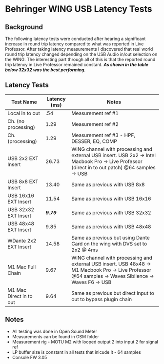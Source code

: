 # Behringer WING USB Latency Tests

## Background
The following latency tests were conducted after hearing a significant increase in round trip latency compared to what was reported in Live Professor. After taking latency measurements I discovered that real world round trip latency changed depending on the USB Audio in/out selection on the WING.  The interesting part through all of this is that the reported round trip latency in Live Professor remained constant. ***As shown in the table below 32x32 was the best performing.***

## Latency Tests

| Test Name               | Latency (ms) | Notes                                                                                                                                                        |
|-------------------------|--------------|--------------------------------------------------------------------------------------------------------------------------------------------------------------|
| Local in to out         | .54          | Measurement ref #1                                                                                                                                           |
| Ch. (no processing)     | 1.29         | Measurement ref #2                                                                                                                                           |
| Ch. (processing)        | 1.29         | Measurement ref #3 - HPF, DESSER, EQ, COMP                                                                                                                   |
| USB 2x2 EXT Insert      | 26.73        | WING channel with processing and external USB insert. USB 2x2 -> Intel Macbook Pro -> Live Professor (direct in to out patch) @64 samples -> USB      |
| USB 8x8 EXT Insert      | 13.40        | Same as previous with USB 8x8                                                                                                                                |
| USB 16x16 EXT Insert    | 11.54        | Same as previous with USB 16x16                                                                                                                              |
| USB 32x32 EXT Insert    | ***9.79***   | Same as previous with USB 32x32                                                                                                                              |
| USB 48x48 EXT Insert    | 9.85         | Same as previous with USB 48x48                                                                                                                              |
| WDante 2x2 EXT Insert | 14.58 | Same as previous but using Dante Card on the wing with DVS set to 2x2 @ 4ms
| M1 Mac Full Chain       | 9.67         | WING channel with processing and external USB insert. USB 48x48 -> M1 Macbook Pro -> Live Professor @64 samples -> Waves Sibilence -> Waves F6 -> USB |
| M1 Mac Direct in to out | 9.64         | Same as previous but direct input to out to bypass plugin chain                                                                                              |

## Notes
- All testing was done in Open Sound Meter
- Measurements can be found in OSM folder
- Measurement rig - MOTU M2 with looped output 2 into input 2 for signal ref
- LP buffer size is constant in all tests that inlcude it - 64 samples
- Console FW 3.05
